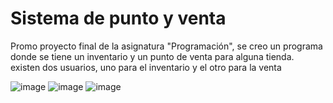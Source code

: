# Sistema de punto y venta

Promo proyecto final de la asignatura "Programación", se creo un programa donde se tiene un inventario y un punto de venta para alguna tienda. existen dos usuarios, uno para el inventario y el otro para la venta

![image](https://github.com/DylanQuiroga/Sistema-punto-venta/assets/88744341/ed68a01a-affc-487a-926d-942cc1904caa)
![image](https://github.com/DylanQuiroga/Sistema-punto-venta/assets/88744341/13a9fe94-caf7-4957-bc17-f2a3b4dda18f)
![image](https://github.com/DylanQuiroga/Sistema-punto-venta/assets/88744341/7b5892cf-1f3e-4e69-b7c0-eeef5a43f2cf)
